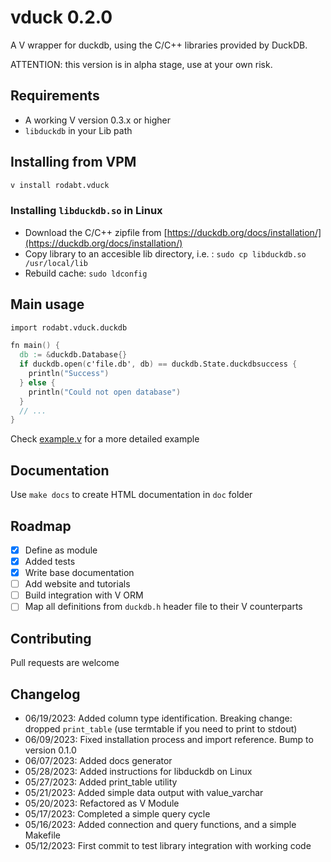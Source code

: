 # vduck 0.2.0

A V wrapper for duckdb, using the C/C++ libraries provided by DuckDB.

ATTENTION: this version is in alpha stage, use at your own risk.

## Requirements

- A working V version 0.3.x or higher
- `libduckdb` in your Lib path

## Installing from VPM

```bash
v install rodabt.vduck
```

### Installing `libduckdb.so` in Linux

- Download the C/C++ zipfile from [https://duckdb.org/docs/installation/](https://duckdb.org/docs/installation/)
- Copy library to an accesible lib directory, i.e. : `sudo cp libduckdb.so /usr/local/lib`
- Rebuild cache: `sudo ldconfig`

## Main usage

```v
import rodabt.vduck.duckdb

fn main() {
  db := &duckdb.Database{}
  if duckdb.open(c'file.db', db) == duckdb.State.duckdbsuccess {
    println("Success")
  } else {
    println("Could not open database")
  }
  // ...
}
```

Check [example.v](example.v) for a more detailed example

## Documentation

Use `make docs` to create HTML documentation in `doc` folder

## Roadmap

- [x] Define as module
- [x] Added tests
- [x] Write base documentation
- [ ] Add website and tutorials
- [ ] Build integration with V ORM
- [ ] Map all definitions from `duckdb.h` header file to their V counterparts

## Contributing

Pull requests are welcome

## Changelog

- 06/19/2023: Added column type identification. Breaking change: dropped `print_table` (use termtable if you need to print to stdout)
- 06/09/2023: Fixed installation process and import reference. Bump to version 0.1.0
- 06/07/2023: Added docs generator
- 05/28/2023: Added instructions for libduckdb on Linux
- 05/27/2023: Added print_table utility
- 05/21/2023: Added simple data output with value_varchar
- 05/20/2023: Refactored as V Module
- 05/17/2023: Completed a simple query cycle
- 05/16/2023: Added connection and query functions, and a simple Makefile
- 05/12/2023: First commit to test library integration with working code
